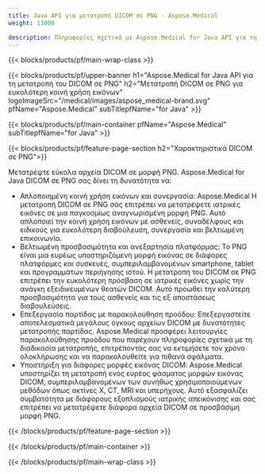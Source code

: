 ```yaml
---
title: Java API για μετατροπή DICOM σε PNG - Aspose.Medical
weight: 11000

description: Πληροφορίες σχετικά με Aspose.Medical for Java API για τη μετατροπή DICOM σε PNG
---
```


{{< blocks/products/pf/main-wrap-class >}}

{{< blocks/products/pf/upper-banner h1="Aspose.Medical for Java API για τη μετατροπή του DICOM σε PNG" h2="Μετατροπή DICOM σε PNG για ευκολότερη κοινή χρήση εικόνων" logoImageSrc="/medical/images/aspose_medical-brand.svg" pfName="Aspose.Medical" subTitlepfName="for Java" >}}

{{< blocks/products/pf/main-container pfName="Aspose.Medical" subTitlepfName="for Java" >}}

{{< blocks/products/pf/feature-page-section h2="Χαρακτηριστικά DICOM σε PNG">}}

<p>Μετατρέψτε εύκολα αρχεία DICOM σε μορφή PNG. Aspose.Medical for Java DICOM σε PNG σας δίνει τη δυνατότητα να:</p>

<ul>
<li>Απλοποιημένη κοινή χρήση εικόνων και συνεργασία: Aspose.Medical Η μετατροπή DICOM σε PNG σάς επιτρέπει να μετατρέψετε ιατρικές εικόνες σε μια παγκοσμίως αναγνωρισμένη μορφή PNG. Αυτό απλοποιεί την κοινή χρήση εικόνων με ασθενείς, συναδέλφους και ειδικούς για ευκολότερη διαβούλευση, συνεργασία και βελτιωμένη επικοινωνία.</li>
<li>Βελτιωμένη προσβασιμότητα και ανεξαρτησία πλατφόρμας: Το PNG είναι μια ευρέως υποστηριζόμενη μορφή εικόνας σε διάφορες πλατφόρμες και συσκευές, συμπεριλαμβανομένων smartphone, tablet και προγραμμάτων περιήγησης ιστού. Η μετατροπή του DICOM σε PNG επιτρέπει την ευκολότερη πρόσβαση σε ιατρικές εικόνες χωρίς την ανάγκη εξειδικευμένων θεατών DICOM. Αυτό προωθεί την καλύτερη προσβασιμότητα για τους ασθενείς και τις εξ αποστάσεως διαβουλεύσεις.</li>
<li>Επεξεργασία παρτίδας με παρακολούθηση προόδου: Επεξεργαστείτε αποτελεσματικά μεγάλους όγκους αρχείων DICOM με δυνατότητες μετατροπής παρτίδας. Aspose.Medical προσφέρει λειτουργίες παρακολούθησης προόδου που παρέχουν πληροφορίες σχετικά με τη διαδικασία μετατροπής, επιτρέποντάς σας να εκτιμήσετε τον χρόνο ολοκλήρωσης και να παρακολουθείτε για πιθανά σφάλματα.</li>
<li>Υποστήριξη για διάφορες μορφές εικόνας DICOM: Aspose.Medical υποστηρίζει τη μετατροπή ενός ευρέος φάσματος μορφών εικόνας DICOM, συμπεριλαμβανομένων των συνήθως χρησιμοποιούμενων μεθόδων όπως ακτίνες Χ, CT, MRI και υπερήχους. Αυτό εξασφαλίζει συμβατότητα με διάφορους εξοπλισμούς ιατρικής απεικόνισης και σας επιτρέπει να μετατρέψετε διάφορα αρχεία DICOM σε προσβάσιμη μορφή PNG.</li>
</ul>

{{< /blocks/products/pf/feature-page-section >}}

{{< /blocks/products/pf/main-container >}}

{{< /blocks/products/pf/main-wrap-class >}}